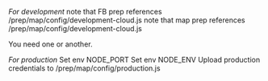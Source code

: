
*For development* 
    note that FB prep references
    /prep/map/config/development-cloud.js
    note that map prep references 
    /prep/map/config/development-cloud.js

You need one or another.


*For production*
Set env NODE_PORT 
Set env NODE_ENV
Upload production credentials to /prep/map/config/production.js
